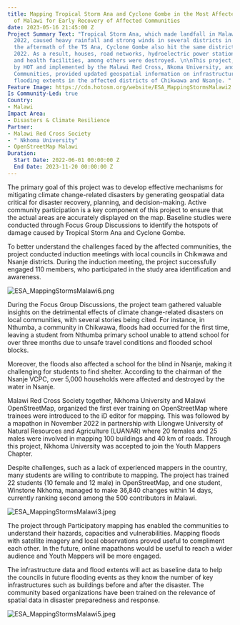 ```yaml
---
title: Mapping Tropical Storm Ana and Cyclone Gombe in the Most Affected Districts
  of Malawi for Early Recovery of Affected Communities
date: 2023-05-16 21:45:00 Z
Project Summary Text: "Tropical Storm Ana, which made landfall in Malawi on 24 January
  2022, caused heavy rainfall and strong winds in several districts in Malawi. In
  the aftermath of the TS Ana, Cyclone Gombe also hit the same districts in March
  2022. As a result, houses, road networks, hydroelectric power stations, schools,
  and health facilities, among others were destroyed. \n\nThis project, supported
  by HOT and implemented by the Malawi Red Cross, Nkoma University, and local OSM
  Communities, provided updated geospatial information on infrastructure and historic
  flooding extents in the affected districts of Chikwawa and Nsanje. "
Feature Image: https://cdn.hotosm.org/website/ESA_MappingStormsMalawi2.jpeg
Is Community-Led: true
Country:
- Malawi
Impact Area:
- Disasters & Climate Resilience
Partner:
- Malawi Red Cross Society
- " Nkhoma University"
- OpenStreetMap Malawi
Duration:
  Start Date: 2022-06-01 00:00:00 Z
  End Date: 2023-11-20 00:00:00 Z
---
```


The primary goal of this project was to develop effective mechanisms for mitigating climate change-related disasters by generating geospatial data critical for disaster recovery, planning, and decision-making. Active community participation is a key component of this project to ensure that the actual areas are accurately displayed on the map. Baseline studies were conducted through Focus Group Discussions to identify the hotspots of damage caused by Tropical Storm Ana and Cyclone Gombe.

To better understand the challenges faced by the affected communities, the project conducted induction meetings with local councils in Chikwawa and Nsanje districts. During the induction meeting, the project successfully engaged 110 members, who participated in the study area identification and awareness.

![ESA_MappingStormsMalawi6.png](https://cdn.hotosm.org/website/ESA_MappingStormsMalawi6.png)

During the Focus Group Discussions, the project team gathered valuable insights on the detrimental effects of climate change-related disasters on local communities, with several stories being cited. For instance, in Nthumba, a community in Chikwawa, floods had occurred for the first time, leaving a student from Nthumba primary school unable to attend school for over three months due to unsafe travel conditions and flooded school blocks. 

Moreover, the floods also affected a school for the blind in Nsanje, making it challenging for students to find shelter. According to the chairman of the Nsanje VCPC, over 5,000 households were affected and destroyed by the water in Nsanje.

Malawi Red Cross Society together, Nkhoma University and Malawi OpenStreetMap, organized the first ever training on OpenStreetMap where trainees were introduced to the iD editor for mapping. This was followed by a mapathon in November 2022 in partnership with Lilongwe University of Natural Resources and Agriculture (LUANAR) where 20 females and 25 males were involved in mapping 100 buildings and 40 km of roads. Through this project, Nkhoma University was accepted to join the Youth Mappers Chapter.

Despite challenges, such as a lack of experienced mappers in the country, many students are willing to contribute to mapping. The project has trained 22 students (10 female and 12 male) in OpenStreetMap, and one student, Winstone Nkhoma, managed to make 36,840 changes within 14 days, currently ranking second among the 500 contributors in Malawi.

![ESA_MappingStormsMalawi3.jpeg](https://cdn.hotosm.org/website/ESA_MappingStormsMalawi3.jpeg)

The project through Participatory mapping has enabled the communities to understand their hazards, capacities and vulnerabilities. Mapping floods with satellite imagery and local observations proved useful to compliment each other. In the future, online mapathons would be useful to reach a wider audience and Youth Mappers will be more engaged.   

The infrastructure data and flood extents will act as baseline data to help the councils in future flooding events as they know the number of key infrastructures such as buildings before and after the disaster. The community based organizations have been trained on the relevance of spatial data in disaster preparedness and response. 


![ESA_MappingStormsMalawi5.jpeg](https://cdn.hotosm.org/website/ESA_MappingStormsMalawi5.jpeg)

